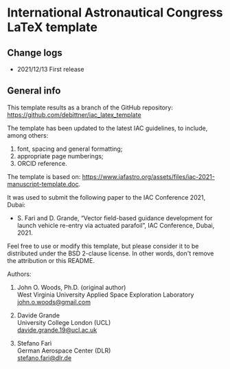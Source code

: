 # International Astronautical Congress LaTeX template
## Change logs
- 2021/12/13 First release

## General info
This template results as a branch of the GitHub repository:
<https://github.com/debittner/iac_latex_template>
  
The template has been updated to the latest IAC guidelines, to include, among others:   
1. font, spacing and general formatting;
2. appropriate page numberings;
3. ORCID reference. 

The template is based on: <https://www.iafastro.org/assets/files/iac-2021-manuscript-template.doc>.

It was used to submit the following paper to the IAC Conference 2021, Dubai:  
- S. Farì and D. Grande, “Vector field-based guidance development for launch vehicle re-entry via actuated parafoil”, 
IAC Conference, Dubai, 2021. 

Feel free to use or modify this template, but please consider it to be
distributed under the BSD 2-clause license. In other words, don't remove
the attribution or this README.

Authors: 
1) John O. Woods, Ph.D. (original author)  
West Virginia University Applied Space Exploration Laboratory  
john.o.woods@gmail.com  

2) Davide Grande  
University College London (UCL)  
davide.grande.19@ucl.ac.uk  

3) Stefano Farì  
German Aerospace Center (DLR)  
stefano.fari@dlr.de  
